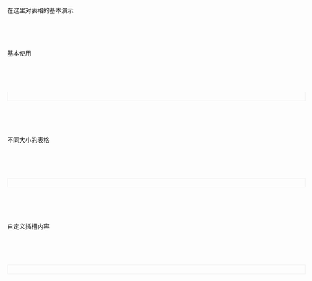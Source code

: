 <div>在这里对表格的基本演示</div>
<script setup>
import demo1 from './demo1.vue'
import demo2 from './demo2.vue'
import demo3 from './demo3.vue'
// import demo4 from './demo4.vue'
// import Attributes from './Attributes.vue'
// import Fileds from './fileds.vue'
// import preview from '@/components/preview.vue'
</script>

<div class="tabdoc1">基本使用</div>
<div class="tabdoc2">
<demo1></demo1>
</div>

<div class="tabdoc1">不同大小的表格</div>
<div class="tabdoc2">
<demo2></demo2>
</div>

<div class="tabdoc1">自定义插槽内容</div>
<div class="tabdoc2">
<demo3></demo3>
</div>

<style>
  .tabdoc1{
      margin-top:2vh;
  }
  .tabdoc2{
        display:"block";
        border:1px solid #f0f0f0;
        width:70vw;
        padding:1vw;
        margin-top:2vh;
    }
</style>
